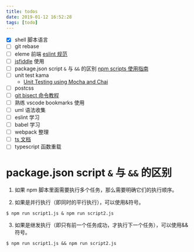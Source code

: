 ```yaml
---
title: todos
date: 2019-01-12 16:52:28
tags: [todo]
---
```


- [x] shell 脚本语言
- [ ] git rebase
- [ ] eleme 前端 [eslint 规范](https://github.com/ElemeFE/eslint-config-elemefe)
- [ ] [jsfiddle](https://jsfiddle.net/) 使用
- [ ] package.json script `&` 与 `&&` 的区别 [npm scripts 使用指南](http://www.ruanyifeng.com/blog/2016/10/npm_scripts.html)
- [ ] unit test kama
  - [Unit Testing using Mocha and Chai](https://codeburst.io/javascript-unit-testing-using-mocha-and-chai-1d97d9f18e71)
- [ ] postcss
- [ ] [git bisect 命令教程](http://www.ruanyifeng.com/blog/2018/12/git-bisect.html)
- [ ] 熟练 vscode bookmarks 使用
- [ ] uml 语法收集
- [ ] eslint 学习
- [ ] babel 学习
- [ ] webpack 整理
- [ ] [ts 文档](https://jkchao.github.io/typescript-book-chinese/project/compilationContext.html)
- [ ] typescript 函数重载

# package.json script `&` 与 `&&` 的区别

1. 如果 npm 脚本里面需要执行多个任务，那么需要明确它们的执行顺序。

2. 如果是并行执行（即同时的平行执行），可以使用&符号。

```shell
$ npm run script1.js & npm run script2.js
```

3. 如果是继发执行（即只有前一个任务成功，才执行下一个任务），可以使用&&符号。

```shell
$ npm run script1.js && npm run script2.js
```

